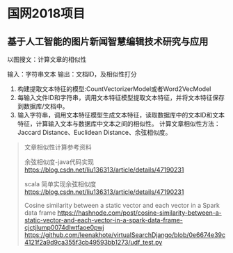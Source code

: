 # 国网2018项目

## 基于人工智能的图片新闻智慧编辑技术研究与应用

以图搜文：计算文章的相似性

输入：字符串文本
输出：文档ID，及相似性打分

1. 构建提取文本特征的模型:CountVectorizerModel或者Word2VecModel
2. 每输入文件ID和字符串，调用文本特征模型提取文本特征，并将文本特征保存到数据库/文档中。
3. 输入字符串，调用文本特征模型生成文本特征，读取数据库中的文本ID和文本特征，计算输入文本与数据库中文本之间的相似性。
   计算文章相似性方法：Jaccard Distance、Euclidean Distance、余弦相似度。
   
>   
> 文章相似性计算参考资料
>
> 余弦相似度-java代码实现 <https://blog.csdn.net/liu136313/article/details/47190231>
>
> scala 简单实现余弦相似度 <https://blog.csdn.net/liu136313/article/details/47190231>
>
> Cosine similarity between a static vector and each vector in a Spark data frame
  <https://hashnode.com/post/cosine-similarity-between-a-static-vector-and-each-vector-in-a-spark-data-frame-cjctjlump0074dlwtfaoe0pwj>
  <https://github.com/leenakhote/virtualSearchDjango/blob/0e6674e39c4121f2a9d9ca355f3cb49593bb1273/udf_test.py>
>

